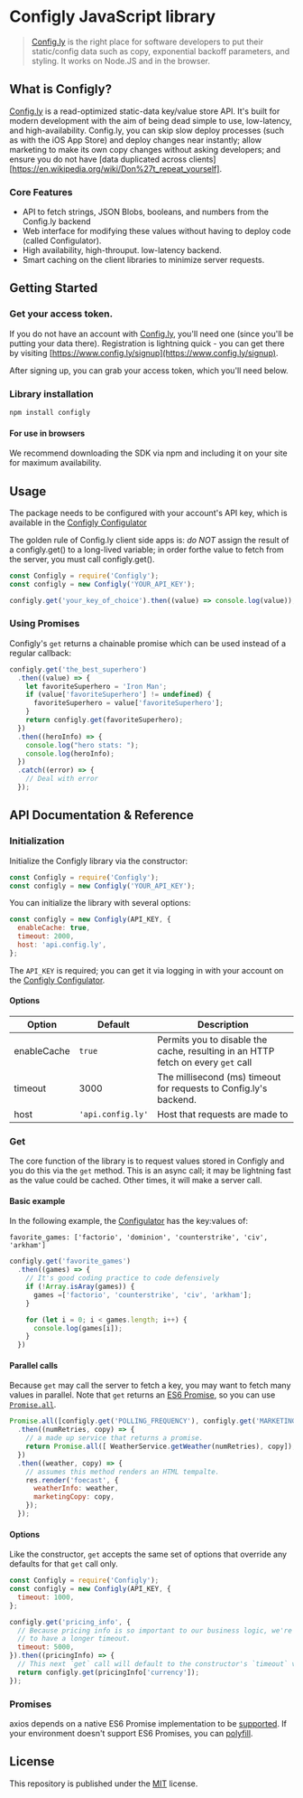 # Configly JavaScript library

> [Config.ly](https://www.config.ly) is the right place for software developers to
put their static/config data such as copy, exponential backoff parameters, and styling. It works
on Node.JS and in the browser.

## What is Configly?
[Config.ly](https://www.config.ly) is a read-optimized static-data key/value store API. It's built
for modern development with the aim of being dead simple to use, low-latency, and high-availability.
Config.ly, you can skip slow deploy processes (such as with the iOS App Store) and deploy
changes near instantly; allow marketing to make its own copy changes without asking developers;
and ensure you do not have [data duplicated across clients][https://en.wikipedia.org/wiki/Don%27t_repeat_yourself].

### Core Features

- API to fetch strings, JSON Blobs, booleans, and numbers from the Config.ly backend
- Web interface for modifying these values without having to deploy code (called Configulator).
- High availability, high-throuput. low-latency backend. 
- Smart caching on the client libraries to minimize server requests.

## Getting Started

### Get your access token.
If you do not have an account with [Config.ly](https://www.config.ly), you'll need one (since 
you'll be putting your data there).  Registration is lightning quick - you can get there by 
visiting [https://www.config.ly/signup](https://www.config.ly/signup).

After signing up, you can grab your access token, which you'll need below.

### Library installation

```sh
npm install configly
```

#### For use in browsers
We recommend downloading the SDK via npm and including it on your site for maximum availability.


## Usage
The package needs to be configured with your account's API key, which is available in the 
[Configly Configulator](https://www.config.ly/config)

The golden rule of Config.ly client side apps is: *do NOT* assign the result of a configly.get() 
to a long-lived variable; in order forthe value to fetch from the server, you must call configly.get().


```js
const Configly = require('Configly');
const configly = new Configly('YOUR_API_KEY');

configly.get('your_key_of_choice').then((value) => console.log(value));
```

### Using Promises
Configly's `get` returns a chainable promise which can be used instead of a regular callback:

```js
configly.get('the_best_superhero')
  .then((value) => {
    let favoriteSuperhero = 'Iron Man';
    if (value['favoriteSuperhero'] != undefined) {
      favoriteSuperhero = value['favoriteSuperhero'];
    }
    return configly.get(favoriteSuperhero);
  })
  .then((heroInfo) => {
    console.log("hero stats: ");
    console.log(heroInfo);
  })
  .catch((error) => {
    // Deal with error
  });
```

## API Documentation & Reference
### Initialization

Initialize the Configly library via the constructor:

```js
const Configly = require('Configly');
const configly = new Configly('YOUR_API_KEY');
```

You can initialize the library with several options:

```js
const configly = new Configly(API_KEY, {
  enableCache: true,
  timeout: 2000,
  host: 'api.config.ly',
};
```

The `API_KEY` is required; you can get it via logging in with your account on the 
[Configly Configulator](https://www.config.ly/config).

#### Options

| Option | Default | Description |
| ----- | ----- | -------- |
| enableCache | `true` | Permits you to disable the cache, resulting in an HTTP fetch on every `get` call |
| timeout | 3000 | The millisecond (ms) timeout for requests to Config.ly's backend.
| host | `'api.config.ly'` | Host that requests are made to

### Get
The core function of the library is to request values stored in Configly and you do this
via the `get` method. This is an async call; it may be lightning fast as the
value could be cached. Other times, it will make a server call.

#### Basic example
In the following example, the [Configulator](https://www.config.ly/config) has the key:values of:

```
favorite_games: ['factorio', 'dominion', 'counterstrike', 'civ', 'arkham']

```

```js
configly.get('favorite_games')
  .then((games) => {
    // It's good coding practice to code defensively
    if (!Array.isAray(games)) {
      games =['factorio', 'counterstrike', 'civ', 'arkham'];
    }

    for (let i = 0; i < games.length; i++) {
      console.log(games[i]);
    }
  })
```

#### Parallel calls
Because `get` may call the server to fetch a key, you may want to fetch many values in parallel.
Note that `get` returns an [ES6 Promise](https://developer.mozilla.org/en-US/docs/Web/JavaScript/Reference/Global_Objects/Promise),
so you can use [`Promise.all`](https://developer.mozilla.org/en-US/docs/Web/JavaScript/Reference/Global_Objects/Promise/all).

```js
Promise.all([configly.get('POLLING_FREQUENCY'), configly.get('MARKETING_COPY')])
  .then((numRetries, copy) => {
    // a made up service that returns a promise.
    return Promise.all([ WeatherService.getWeather(numRetries), copy]);
  })
  .then((weather, copy) => {
    // assumes this method renders an HTML tempalte. 
    res.render('foecast', {
      weatherInfo: weather,
      marketingCopy: copy,
    });
  });
```

#### Options
Like the constructor, `get` accepts the same set of options that override any defaults for that
`get` call only.

```js
const Configly = require('Configly');
const configly = new Configly(API_KEY, {
  timeout: 1000, 
};

configly.get('pricing_info', {
  // Because pricing info is so important to our business logic, we're willing
  // to have a longer timeout.
  timeout: 5000, 
}).then((pricingInfo) => {
  // This next `get` call will default to the constructor's `timeout` value (1000).
  return configly.get(pricingInfo['currency']);
});
```

### Promises
axios depends on a native ES6 Promise implementation to be [supported](http://caniuse.com/promises).
If your environment doesn't support ES6 Promises, you can [polyfill](https://github.com/jakearchibald/es6-promise).

## License

This repository is published under the [MIT](LICENSE) license.
